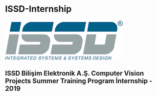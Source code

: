 # ISSD-Internship <br/>
![](https://github.com/bunyaminsenel/ISSD-Internship/blob/master/download.png) <br/>
## ISSD Bilişim Elektronik A.Ş. Computer Vision Projects Summer Training Program İnternship - 2019

